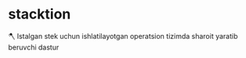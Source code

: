 # stacktion
🪓 Istalgan stek uchun ishlatilayotgan operatsion tizimda sharoit yaratib beruvchi dastur
